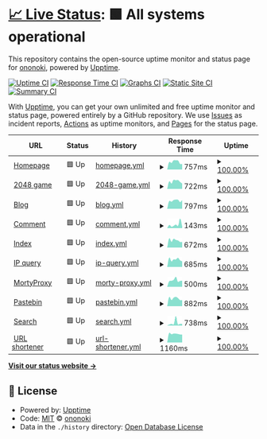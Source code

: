 # [📈 Live Status](https://status.ononoki.org): <!--live status--> **🟩 All systems operational**

This repository contains the open-source uptime monitor and status page for [ononoki](https://ononoki.org/), powered by [Upptime](https://github.com/upptime/upptime).

[![Uptime CI](https://github.com/ononoki1/status/workflows/Uptime%20CI/badge.svg)](https://github.com/ononoki1/status/actions?query=workflow%3A%22Uptime+CI%22)
[![Response Time CI](https://github.com/ononoki1/status/workflows/Response%20Time%20CI/badge.svg)](https://github.com/ononoki1/status/actions?query=workflow%3A%22Response+Time+CI%22)
[![Graphs CI](https://github.com/ononoki1/status/workflows/Graphs%20CI/badge.svg)](https://github.com/ononoki1/status/actions?query=workflow%3A%22Graphs+CI%22)
[![Static Site CI](https://github.com/ononoki1/status/workflows/Static%20Site%20CI/badge.svg)](https://github.com/ononoki1/status/actions?query=workflow%3A%22Static+Site+CI%22)
[![Summary CI](https://github.com/ononoki1/status/workflows/Summary%20CI/badge.svg)](https://github.com/ononoki1/status/actions?query=workflow%3A%22Summary+CI%22)

With [Upptime](https://upptime.js.org), you can get your own unlimited and free uptime monitor and status page, powered entirely by a GitHub repository. We use [Issues](https://github.com/ononoki1/status/issues) as incident reports, [Actions](https://github.com/ononoki1/status/actions) as uptime monitors, and [Pages](https://status.ononoki.org) for the status page.

<!--start: status pages-->
<!-- This summary is generated by Upptime (https://github.com/upptime/upptime) -->
<!-- Do not edit this manually, your changes will be overwritten -->
<!-- prettier-ignore -->
| URL | Status | History | Response Time | Uptime |
| --- | ------ | ------- | ------------- | ------ |
| <img alt="" src="https://icons.duckduckgo.com/ip3/ononoki.org.ico" height="13"> [Homepage](https://ononoki.org) | 🟩 Up | [homepage.yml](https://github.com/ononoki1/status/commits/HEAD/history/homepage.yml) | <details><summary><img alt="Response time graph" src="./graphs/homepage/response-time-week.png" height="20"> 757ms</summary><br><a href="https://status.ononoki.org/history/homepage"><img alt="Response time 581" src="https://img.shields.io/endpoint?url=https%3A%2F%2Fraw.githubusercontent.com%2Fononoki1%2Fstatus%2FHEAD%2Fapi%2Fhomepage%2Fresponse-time.json"></a><br><a href="https://status.ononoki.org/history/homepage"><img alt="24-hour response time 823" src="https://img.shields.io/endpoint?url=https%3A%2F%2Fraw.githubusercontent.com%2Fononoki1%2Fstatus%2FHEAD%2Fapi%2Fhomepage%2Fresponse-time-day.json"></a><br><a href="https://status.ononoki.org/history/homepage"><img alt="7-day response time 757" src="https://img.shields.io/endpoint?url=https%3A%2F%2Fraw.githubusercontent.com%2Fononoki1%2Fstatus%2FHEAD%2Fapi%2Fhomepage%2Fresponse-time-week.json"></a><br><a href="https://status.ononoki.org/history/homepage"><img alt="30-day response time 778" src="https://img.shields.io/endpoint?url=https%3A%2F%2Fraw.githubusercontent.com%2Fononoki1%2Fstatus%2FHEAD%2Fapi%2Fhomepage%2Fresponse-time-month.json"></a><br><a href="https://status.ononoki.org/history/homepage"><img alt="1-year response time 645" src="https://img.shields.io/endpoint?url=https%3A%2F%2Fraw.githubusercontent.com%2Fononoki1%2Fstatus%2FHEAD%2Fapi%2Fhomepage%2Fresponse-time-year.json"></a></details> | <details><summary><a href="https://status.ononoki.org/history/homepage">100.00%</a></summary><a href="https://status.ononoki.org/history/homepage"><img alt="All-time uptime 99.79%" src="https://img.shields.io/endpoint?url=https%3A%2F%2Fraw.githubusercontent.com%2Fononoki1%2Fstatus%2FHEAD%2Fapi%2Fhomepage%2Fuptime.json"></a><br><a href="https://status.ononoki.org/history/homepage"><img alt="24-hour uptime 100.00%" src="https://img.shields.io/endpoint?url=https%3A%2F%2Fraw.githubusercontent.com%2Fononoki1%2Fstatus%2FHEAD%2Fapi%2Fhomepage%2Fuptime-day.json"></a><br><a href="https://status.ononoki.org/history/homepage"><img alt="7-day uptime 100.00%" src="https://img.shields.io/endpoint?url=https%3A%2F%2Fraw.githubusercontent.com%2Fononoki1%2Fstatus%2FHEAD%2Fapi%2Fhomepage%2Fuptime-week.json"></a><br><a href="https://status.ononoki.org/history/homepage"><img alt="30-day uptime 100.00%" src="https://img.shields.io/endpoint?url=https%3A%2F%2Fraw.githubusercontent.com%2Fononoki1%2Fstatus%2FHEAD%2Fapi%2Fhomepage%2Fuptime-month.json"></a><br><a href="https://status.ononoki.org/history/homepage"><img alt="1-year uptime 99.73%" src="https://img.shields.io/endpoint?url=https%3A%2F%2Fraw.githubusercontent.com%2Fononoki1%2Fstatus%2FHEAD%2Fapi%2Fhomepage%2Fuptime-year.json"></a></details>
| <img alt="" src="https://icons.duckduckgo.com/ip3/2048.ononoki.org.ico" height="13"> [2048 game](https://2048.ononoki.org) | 🟩 Up | [2048-game.yml](https://github.com/ononoki1/status/commits/HEAD/history/2048-game.yml) | <details><summary><img alt="Response time graph" src="./graphs/2048-game/response-time-week.png" height="20"> 722ms</summary><br><a href="https://status.ononoki.org/history/2048-game"><img alt="Response time 583" src="https://img.shields.io/endpoint?url=https%3A%2F%2Fraw.githubusercontent.com%2Fononoki1%2Fstatus%2FHEAD%2Fapi%2F2048-game%2Fresponse-time.json"></a><br><a href="https://status.ononoki.org/history/2048-game"><img alt="24-hour response time 681" src="https://img.shields.io/endpoint?url=https%3A%2F%2Fraw.githubusercontent.com%2Fononoki1%2Fstatus%2FHEAD%2Fapi%2F2048-game%2Fresponse-time-day.json"></a><br><a href="https://status.ononoki.org/history/2048-game"><img alt="7-day response time 722" src="https://img.shields.io/endpoint?url=https%3A%2F%2Fraw.githubusercontent.com%2Fononoki1%2Fstatus%2FHEAD%2Fapi%2F2048-game%2Fresponse-time-week.json"></a><br><a href="https://status.ononoki.org/history/2048-game"><img alt="30-day response time 739" src="https://img.shields.io/endpoint?url=https%3A%2F%2Fraw.githubusercontent.com%2Fononoki1%2Fstatus%2FHEAD%2Fapi%2F2048-game%2Fresponse-time-month.json"></a><br><a href="https://status.ononoki.org/history/2048-game"><img alt="1-year response time 638" src="https://img.shields.io/endpoint?url=https%3A%2F%2Fraw.githubusercontent.com%2Fononoki1%2Fstatus%2FHEAD%2Fapi%2F2048-game%2Fresponse-time-year.json"></a></details> | <details><summary><a href="https://status.ononoki.org/history/2048-game">100.00%</a></summary><a href="https://status.ononoki.org/history/2048-game"><img alt="All-time uptime 99.75%" src="https://img.shields.io/endpoint?url=https%3A%2F%2Fraw.githubusercontent.com%2Fononoki1%2Fstatus%2FHEAD%2Fapi%2F2048-game%2Fuptime.json"></a><br><a href="https://status.ononoki.org/history/2048-game"><img alt="24-hour uptime 100.00%" src="https://img.shields.io/endpoint?url=https%3A%2F%2Fraw.githubusercontent.com%2Fononoki1%2Fstatus%2FHEAD%2Fapi%2F2048-game%2Fuptime-day.json"></a><br><a href="https://status.ononoki.org/history/2048-game"><img alt="7-day uptime 100.00%" src="https://img.shields.io/endpoint?url=https%3A%2F%2Fraw.githubusercontent.com%2Fononoki1%2Fstatus%2FHEAD%2Fapi%2F2048-game%2Fuptime-week.json"></a><br><a href="https://status.ononoki.org/history/2048-game"><img alt="30-day uptime 100.00%" src="https://img.shields.io/endpoint?url=https%3A%2F%2Fraw.githubusercontent.com%2Fononoki1%2Fstatus%2FHEAD%2Fapi%2F2048-game%2Fuptime-month.json"></a><br><a href="https://status.ononoki.org/history/2048-game"><img alt="1-year uptime 99.73%" src="https://img.shields.io/endpoint?url=https%3A%2F%2Fraw.githubusercontent.com%2Fononoki1%2Fstatus%2FHEAD%2Fapi%2F2048-game%2Fuptime-year.json"></a></details>
| <img alt="" src="https://icons.duckduckgo.com/ip3/blog.ononoki.org.ico" height="13"> [Blog](https://blog.ononoki.org) | 🟩 Up | [blog.yml](https://github.com/ononoki1/status/commits/HEAD/history/blog.yml) | <details><summary><img alt="Response time graph" src="./graphs/blog/response-time-week.png" height="20"> 797ms</summary><br><a href="https://status.ononoki.org/history/blog"><img alt="Response time 545" src="https://img.shields.io/endpoint?url=https%3A%2F%2Fraw.githubusercontent.com%2Fononoki1%2Fstatus%2FHEAD%2Fapi%2Fblog%2Fresponse-time.json"></a><br><a href="https://status.ononoki.org/history/blog"><img alt="24-hour response time 692" src="https://img.shields.io/endpoint?url=https%3A%2F%2Fraw.githubusercontent.com%2Fononoki1%2Fstatus%2FHEAD%2Fapi%2Fblog%2Fresponse-time-day.json"></a><br><a href="https://status.ononoki.org/history/blog"><img alt="7-day response time 797" src="https://img.shields.io/endpoint?url=https%3A%2F%2Fraw.githubusercontent.com%2Fononoki1%2Fstatus%2FHEAD%2Fapi%2Fblog%2Fresponse-time-week.json"></a><br><a href="https://status.ononoki.org/history/blog"><img alt="30-day response time 766" src="https://img.shields.io/endpoint?url=https%3A%2F%2Fraw.githubusercontent.com%2Fononoki1%2Fstatus%2FHEAD%2Fapi%2Fblog%2Fresponse-time-month.json"></a><br><a href="https://status.ononoki.org/history/blog"><img alt="1-year response time 597" src="https://img.shields.io/endpoint?url=https%3A%2F%2Fraw.githubusercontent.com%2Fononoki1%2Fstatus%2FHEAD%2Fapi%2Fblog%2Fresponse-time-year.json"></a></details> | <details><summary><a href="https://status.ononoki.org/history/blog">100.00%</a></summary><a href="https://status.ononoki.org/history/blog"><img alt="All-time uptime 99.79%" src="https://img.shields.io/endpoint?url=https%3A%2F%2Fraw.githubusercontent.com%2Fononoki1%2Fstatus%2FHEAD%2Fapi%2Fblog%2Fuptime.json"></a><br><a href="https://status.ononoki.org/history/blog"><img alt="24-hour uptime 100.00%" src="https://img.shields.io/endpoint?url=https%3A%2F%2Fraw.githubusercontent.com%2Fononoki1%2Fstatus%2FHEAD%2Fapi%2Fblog%2Fuptime-day.json"></a><br><a href="https://status.ononoki.org/history/blog"><img alt="7-day uptime 100.00%" src="https://img.shields.io/endpoint?url=https%3A%2F%2Fraw.githubusercontent.com%2Fononoki1%2Fstatus%2FHEAD%2Fapi%2Fblog%2Fuptime-week.json"></a><br><a href="https://status.ononoki.org/history/blog"><img alt="30-day uptime 100.00%" src="https://img.shields.io/endpoint?url=https%3A%2F%2Fraw.githubusercontent.com%2Fononoki1%2Fstatus%2FHEAD%2Fapi%2Fblog%2Fuptime-month.json"></a><br><a href="https://status.ononoki.org/history/blog"><img alt="1-year uptime 99.73%" src="https://img.shields.io/endpoint?url=https%3A%2F%2Fraw.githubusercontent.com%2Fononoki1%2Fstatus%2FHEAD%2Fapi%2Fblog%2Fuptime-year.json"></a></details>
| <img alt="" src="https://icons.duckduckgo.com/ip3/comment.ononoki.org.ico" height="13"> [Comment](https://comment.ononoki.org) | 🟩 Up | [comment.yml](https://github.com/ononoki1/status/commits/HEAD/history/comment.yml) | <details><summary><img alt="Response time graph" src="./graphs/comment/response-time-week.png" height="20"> 143ms</summary><br><a href="https://status.ononoki.org/history/comment"><img alt="Response time 1026" src="https://img.shields.io/endpoint?url=https%3A%2F%2Fraw.githubusercontent.com%2Fononoki1%2Fstatus%2FHEAD%2Fapi%2Fcomment%2Fresponse-time.json"></a><br><a href="https://status.ononoki.org/history/comment"><img alt="24-hour response time 121" src="https://img.shields.io/endpoint?url=https%3A%2F%2Fraw.githubusercontent.com%2Fononoki1%2Fstatus%2FHEAD%2Fapi%2Fcomment%2Fresponse-time-day.json"></a><br><a href="https://status.ononoki.org/history/comment"><img alt="7-day response time 143" src="https://img.shields.io/endpoint?url=https%3A%2F%2Fraw.githubusercontent.com%2Fononoki1%2Fstatus%2FHEAD%2Fapi%2Fcomment%2Fresponse-time-week.json"></a><br><a href="https://status.ononoki.org/history/comment"><img alt="30-day response time 131" src="https://img.shields.io/endpoint?url=https%3A%2F%2Fraw.githubusercontent.com%2Fononoki1%2Fstatus%2FHEAD%2Fapi%2Fcomment%2Fresponse-time-month.json"></a><br><a href="https://status.ononoki.org/history/comment"><img alt="1-year response time 213" src="https://img.shields.io/endpoint?url=https%3A%2F%2Fraw.githubusercontent.com%2Fononoki1%2Fstatus%2FHEAD%2Fapi%2Fcomment%2Fresponse-time-year.json"></a></details> | <details><summary><a href="https://status.ononoki.org/history/comment">100.00%</a></summary><a href="https://status.ononoki.org/history/comment"><img alt="All-time uptime 99.95%" src="https://img.shields.io/endpoint?url=https%3A%2F%2Fraw.githubusercontent.com%2Fononoki1%2Fstatus%2FHEAD%2Fapi%2Fcomment%2Fuptime.json"></a><br><a href="https://status.ononoki.org/history/comment"><img alt="24-hour uptime 100.00%" src="https://img.shields.io/endpoint?url=https%3A%2F%2Fraw.githubusercontent.com%2Fononoki1%2Fstatus%2FHEAD%2Fapi%2Fcomment%2Fuptime-day.json"></a><br><a href="https://status.ononoki.org/history/comment"><img alt="7-day uptime 100.00%" src="https://img.shields.io/endpoint?url=https%3A%2F%2Fraw.githubusercontent.com%2Fononoki1%2Fstatus%2FHEAD%2Fapi%2Fcomment%2Fuptime-week.json"></a><br><a href="https://status.ononoki.org/history/comment"><img alt="30-day uptime 100.00%" src="https://img.shields.io/endpoint?url=https%3A%2F%2Fraw.githubusercontent.com%2Fononoki1%2Fstatus%2FHEAD%2Fapi%2Fcomment%2Fuptime-month.json"></a><br><a href="https://status.ononoki.org/history/comment"><img alt="1-year uptime 100.00%" src="https://img.shields.io/endpoint?url=https%3A%2F%2Fraw.githubusercontent.com%2Fononoki1%2Fstatus%2FHEAD%2Fapi%2Fcomment%2Fuptime-year.json"></a></details>
| <img alt="" src="https://icons.duckduckgo.com/ip3/index.ononoki.org.ico" height="13"> [Index](https://index.ononoki.org) | 🟩 Up | [index.yml](https://github.com/ononoki1/status/commits/HEAD/history/index.yml) | <details><summary><img alt="Response time graph" src="./graphs/index/response-time-week.png" height="20"> 672ms</summary><br><a href="https://status.ononoki.org/history/index"><img alt="Response time 518" src="https://img.shields.io/endpoint?url=https%3A%2F%2Fraw.githubusercontent.com%2Fononoki1%2Fstatus%2FHEAD%2Fapi%2Findex%2Fresponse-time.json"></a><br><a href="https://status.ononoki.org/history/index"><img alt="24-hour response time 711" src="https://img.shields.io/endpoint?url=https%3A%2F%2Fraw.githubusercontent.com%2Fononoki1%2Fstatus%2FHEAD%2Fapi%2Findex%2Fresponse-time-day.json"></a><br><a href="https://status.ononoki.org/history/index"><img alt="7-day response time 672" src="https://img.shields.io/endpoint?url=https%3A%2F%2Fraw.githubusercontent.com%2Fononoki1%2Fstatus%2FHEAD%2Fapi%2Findex%2Fresponse-time-week.json"></a><br><a href="https://status.ononoki.org/history/index"><img alt="30-day response time 744" src="https://img.shields.io/endpoint?url=https%3A%2F%2Fraw.githubusercontent.com%2Fononoki1%2Fstatus%2FHEAD%2Fapi%2Findex%2Fresponse-time-month.json"></a><br><a href="https://status.ononoki.org/history/index"><img alt="1-year response time 569" src="https://img.shields.io/endpoint?url=https%3A%2F%2Fraw.githubusercontent.com%2Fononoki1%2Fstatus%2FHEAD%2Fapi%2Findex%2Fresponse-time-year.json"></a></details> | <details><summary><a href="https://status.ononoki.org/history/index">100.00%</a></summary><a href="https://status.ononoki.org/history/index"><img alt="All-time uptime 99.78%" src="https://img.shields.io/endpoint?url=https%3A%2F%2Fraw.githubusercontent.com%2Fononoki1%2Fstatus%2FHEAD%2Fapi%2Findex%2Fuptime.json"></a><br><a href="https://status.ononoki.org/history/index"><img alt="24-hour uptime 100.00%" src="https://img.shields.io/endpoint?url=https%3A%2F%2Fraw.githubusercontent.com%2Fononoki1%2Fstatus%2FHEAD%2Fapi%2Findex%2Fuptime-day.json"></a><br><a href="https://status.ononoki.org/history/index"><img alt="7-day uptime 100.00%" src="https://img.shields.io/endpoint?url=https%3A%2F%2Fraw.githubusercontent.com%2Fononoki1%2Fstatus%2FHEAD%2Fapi%2Findex%2Fuptime-week.json"></a><br><a href="https://status.ononoki.org/history/index"><img alt="30-day uptime 100.00%" src="https://img.shields.io/endpoint?url=https%3A%2F%2Fraw.githubusercontent.com%2Fononoki1%2Fstatus%2FHEAD%2Fapi%2Findex%2Fuptime-month.json"></a><br><a href="https://status.ononoki.org/history/index"><img alt="1-year uptime 99.73%" src="https://img.shields.io/endpoint?url=https%3A%2F%2Fraw.githubusercontent.com%2Fononoki1%2Fstatus%2FHEAD%2Fapi%2Findex%2Fuptime-year.json"></a></details>
| <img alt="" src="https://icons.duckduckgo.com/ip3/ip.ononoki.org.ico" height="13"> [IP query](https://ip.ononoki.org) | 🟩 Up | [ip-query.yml](https://github.com/ononoki1/status/commits/HEAD/history/ip-query.yml) | <details><summary><img alt="Response time graph" src="./graphs/ip-query/response-time-week.png" height="20"> 685ms</summary><br><a href="https://status.ononoki.org/history/ip-query"><img alt="Response time 505" src="https://img.shields.io/endpoint?url=https%3A%2F%2Fraw.githubusercontent.com%2Fononoki1%2Fstatus%2FHEAD%2Fapi%2Fip-query%2Fresponse-time.json"></a><br><a href="https://status.ononoki.org/history/ip-query"><img alt="24-hour response time 667" src="https://img.shields.io/endpoint?url=https%3A%2F%2Fraw.githubusercontent.com%2Fononoki1%2Fstatus%2FHEAD%2Fapi%2Fip-query%2Fresponse-time-day.json"></a><br><a href="https://status.ononoki.org/history/ip-query"><img alt="7-day response time 685" src="https://img.shields.io/endpoint?url=https%3A%2F%2Fraw.githubusercontent.com%2Fononoki1%2Fstatus%2FHEAD%2Fapi%2Fip-query%2Fresponse-time-week.json"></a><br><a href="https://status.ononoki.org/history/ip-query"><img alt="30-day response time 729" src="https://img.shields.io/endpoint?url=https%3A%2F%2Fraw.githubusercontent.com%2Fononoki1%2Fstatus%2FHEAD%2Fapi%2Fip-query%2Fresponse-time-month.json"></a><br><a href="https://status.ononoki.org/history/ip-query"><img alt="1-year response time 560" src="https://img.shields.io/endpoint?url=https%3A%2F%2Fraw.githubusercontent.com%2Fononoki1%2Fstatus%2FHEAD%2Fapi%2Fip-query%2Fresponse-time-year.json"></a></details> | <details><summary><a href="https://status.ononoki.org/history/ip-query">100.00%</a></summary><a href="https://status.ononoki.org/history/ip-query"><img alt="All-time uptime 99.77%" src="https://img.shields.io/endpoint?url=https%3A%2F%2Fraw.githubusercontent.com%2Fononoki1%2Fstatus%2FHEAD%2Fapi%2Fip-query%2Fuptime.json"></a><br><a href="https://status.ononoki.org/history/ip-query"><img alt="24-hour uptime 100.00%" src="https://img.shields.io/endpoint?url=https%3A%2F%2Fraw.githubusercontent.com%2Fononoki1%2Fstatus%2FHEAD%2Fapi%2Fip-query%2Fuptime-day.json"></a><br><a href="https://status.ononoki.org/history/ip-query"><img alt="7-day uptime 100.00%" src="https://img.shields.io/endpoint?url=https%3A%2F%2Fraw.githubusercontent.com%2Fononoki1%2Fstatus%2FHEAD%2Fapi%2Fip-query%2Fuptime-week.json"></a><br><a href="https://status.ononoki.org/history/ip-query"><img alt="30-day uptime 100.00%" src="https://img.shields.io/endpoint?url=https%3A%2F%2Fraw.githubusercontent.com%2Fononoki1%2Fstatus%2FHEAD%2Fapi%2Fip-query%2Fuptime-month.json"></a><br><a href="https://status.ononoki.org/history/ip-query"><img alt="1-year uptime 99.73%" src="https://img.shields.io/endpoint?url=https%3A%2F%2Fraw.githubusercontent.com%2Fononoki1%2Fstatus%2FHEAD%2Fapi%2Fip-query%2Fuptime-year.json"></a></details>
| <img alt="" src="https://icons.duckduckgo.com/ip3/morty.ononoki.org.ico" height="13"> [MortyProxy](https://morty.ononoki.org) | 🟩 Up | [morty-proxy.yml](https://github.com/ononoki1/status/commits/HEAD/history/morty-proxy.yml) | <details><summary><img alt="Response time graph" src="./graphs/morty-proxy/response-time-week.png" height="20"> 500ms</summary><br><a href="https://status.ononoki.org/history/morty-proxy"><img alt="Response time 491" src="https://img.shields.io/endpoint?url=https%3A%2F%2Fraw.githubusercontent.com%2Fononoki1%2Fstatus%2FHEAD%2Fapi%2Fmorty-proxy%2Fresponse-time.json"></a><br><a href="https://status.ononoki.org/history/morty-proxy"><img alt="24-hour response time 341" src="https://img.shields.io/endpoint?url=https%3A%2F%2Fraw.githubusercontent.com%2Fononoki1%2Fstatus%2FHEAD%2Fapi%2Fmorty-proxy%2Fresponse-time-day.json"></a><br><a href="https://status.ononoki.org/history/morty-proxy"><img alt="7-day response time 500" src="https://img.shields.io/endpoint?url=https%3A%2F%2Fraw.githubusercontent.com%2Fononoki1%2Fstatus%2FHEAD%2Fapi%2Fmorty-proxy%2Fresponse-time-week.json"></a><br><a href="https://status.ononoki.org/history/morty-proxy"><img alt="30-day response time 438" src="https://img.shields.io/endpoint?url=https%3A%2F%2Fraw.githubusercontent.com%2Fononoki1%2Fstatus%2FHEAD%2Fapi%2Fmorty-proxy%2Fresponse-time-month.json"></a><br><a href="https://status.ononoki.org/history/morty-proxy"><img alt="1-year response time 474" src="https://img.shields.io/endpoint?url=https%3A%2F%2Fraw.githubusercontent.com%2Fononoki1%2Fstatus%2FHEAD%2Fapi%2Fmorty-proxy%2Fresponse-time-year.json"></a></details> | <details><summary><a href="https://status.ononoki.org/history/morty-proxy">100.00%</a></summary><a href="https://status.ononoki.org/history/morty-proxy"><img alt="All-time uptime 99.93%" src="https://img.shields.io/endpoint?url=https%3A%2F%2Fraw.githubusercontent.com%2Fononoki1%2Fstatus%2FHEAD%2Fapi%2Fmorty-proxy%2Fuptime.json"></a><br><a href="https://status.ononoki.org/history/morty-proxy"><img alt="24-hour uptime 100.00%" src="https://img.shields.io/endpoint?url=https%3A%2F%2Fraw.githubusercontent.com%2Fononoki1%2Fstatus%2FHEAD%2Fapi%2Fmorty-proxy%2Fuptime-day.json"></a><br><a href="https://status.ononoki.org/history/morty-proxy"><img alt="7-day uptime 100.00%" src="https://img.shields.io/endpoint?url=https%3A%2F%2Fraw.githubusercontent.com%2Fononoki1%2Fstatus%2FHEAD%2Fapi%2Fmorty-proxy%2Fuptime-week.json"></a><br><a href="https://status.ononoki.org/history/morty-proxy"><img alt="30-day uptime 100.00%" src="https://img.shields.io/endpoint?url=https%3A%2F%2Fraw.githubusercontent.com%2Fononoki1%2Fstatus%2FHEAD%2Fapi%2Fmorty-proxy%2Fuptime-month.json"></a><br><a href="https://status.ononoki.org/history/morty-proxy"><img alt="1-year uptime 99.98%" src="https://img.shields.io/endpoint?url=https%3A%2F%2Fraw.githubusercontent.com%2Fononoki1%2Fstatus%2FHEAD%2Fapi%2Fmorty-proxy%2Fuptime-year.json"></a></details>
| <img alt="" src="https://icons.duckduckgo.com/ip3/paste.ononoki.org.ico" height="13"> [Pastebin](https://paste.ononoki.org) | 🟩 Up | [pastebin.yml](https://github.com/ononoki1/status/commits/HEAD/history/pastebin.yml) | <details><summary><img alt="Response time graph" src="./graphs/pastebin/response-time-week.png" height="20"> 882ms</summary><br><a href="https://status.ononoki.org/history/pastebin"><img alt="Response time 606" src="https://img.shields.io/endpoint?url=https%3A%2F%2Fraw.githubusercontent.com%2Fononoki1%2Fstatus%2FHEAD%2Fapi%2Fpastebin%2Fresponse-time.json"></a><br><a href="https://status.ononoki.org/history/pastebin"><img alt="24-hour response time 924" src="https://img.shields.io/endpoint?url=https%3A%2F%2Fraw.githubusercontent.com%2Fononoki1%2Fstatus%2FHEAD%2Fapi%2Fpastebin%2Fresponse-time-day.json"></a><br><a href="https://status.ononoki.org/history/pastebin"><img alt="7-day response time 882" src="https://img.shields.io/endpoint?url=https%3A%2F%2Fraw.githubusercontent.com%2Fononoki1%2Fstatus%2FHEAD%2Fapi%2Fpastebin%2Fresponse-time-week.json"></a><br><a href="https://status.ononoki.org/history/pastebin"><img alt="30-day response time 918" src="https://img.shields.io/endpoint?url=https%3A%2F%2Fraw.githubusercontent.com%2Fononoki1%2Fstatus%2FHEAD%2Fapi%2Fpastebin%2Fresponse-time-month.json"></a><br><a href="https://status.ononoki.org/history/pastebin"><img alt="1-year response time 672" src="https://img.shields.io/endpoint?url=https%3A%2F%2Fraw.githubusercontent.com%2Fononoki1%2Fstatus%2FHEAD%2Fapi%2Fpastebin%2Fresponse-time-year.json"></a></details> | <details><summary><a href="https://status.ononoki.org/history/pastebin">100.00%</a></summary><a href="https://status.ononoki.org/history/pastebin"><img alt="All-time uptime 99.76%" src="https://img.shields.io/endpoint?url=https%3A%2F%2Fraw.githubusercontent.com%2Fononoki1%2Fstatus%2FHEAD%2Fapi%2Fpastebin%2Fuptime.json"></a><br><a href="https://status.ononoki.org/history/pastebin"><img alt="24-hour uptime 100.00%" src="https://img.shields.io/endpoint?url=https%3A%2F%2Fraw.githubusercontent.com%2Fononoki1%2Fstatus%2FHEAD%2Fapi%2Fpastebin%2Fuptime-day.json"></a><br><a href="https://status.ononoki.org/history/pastebin"><img alt="7-day uptime 100.00%" src="https://img.shields.io/endpoint?url=https%3A%2F%2Fraw.githubusercontent.com%2Fononoki1%2Fstatus%2FHEAD%2Fapi%2Fpastebin%2Fuptime-week.json"></a><br><a href="https://status.ononoki.org/history/pastebin"><img alt="30-day uptime 100.00%" src="https://img.shields.io/endpoint?url=https%3A%2F%2Fraw.githubusercontent.com%2Fononoki1%2Fstatus%2FHEAD%2Fapi%2Fpastebin%2Fuptime-month.json"></a><br><a href="https://status.ononoki.org/history/pastebin"><img alt="1-year uptime 99.73%" src="https://img.shields.io/endpoint?url=https%3A%2F%2Fraw.githubusercontent.com%2Fononoki1%2Fstatus%2FHEAD%2Fapi%2Fpastebin%2Fuptime-year.json"></a></details>
| <img alt="" src="https://icons.duckduckgo.com/ip3/search.ononoki.org.ico" height="13"> [Search](https://search.ononoki.org) | 🟩 Up | [search.yml](https://github.com/ononoki1/status/commits/HEAD/history/search.yml) | <details><summary><img alt="Response time graph" src="./graphs/search/response-time-week.png" height="20"> 738ms</summary><br><a href="https://status.ononoki.org/history/search"><img alt="Response time 453" src="https://img.shields.io/endpoint?url=https%3A%2F%2Fraw.githubusercontent.com%2Fononoki1%2Fstatus%2FHEAD%2Fapi%2Fsearch%2Fresponse-time.json"></a><br><a href="https://status.ononoki.org/history/search"><img alt="24-hour response time 332" src="https://img.shields.io/endpoint?url=https%3A%2F%2Fraw.githubusercontent.com%2Fononoki1%2Fstatus%2FHEAD%2Fapi%2Fsearch%2Fresponse-time-day.json"></a><br><a href="https://status.ononoki.org/history/search"><img alt="7-day response time 738" src="https://img.shields.io/endpoint?url=https%3A%2F%2Fraw.githubusercontent.com%2Fononoki1%2Fstatus%2FHEAD%2Fapi%2Fsearch%2Fresponse-time-week.json"></a><br><a href="https://status.ononoki.org/history/search"><img alt="30-day response time 453" src="https://img.shields.io/endpoint?url=https%3A%2F%2Fraw.githubusercontent.com%2Fononoki1%2Fstatus%2FHEAD%2Fapi%2Fsearch%2Fresponse-time-month.json"></a><br><a href="https://status.ononoki.org/history/search"><img alt="1-year response time 470" src="https://img.shields.io/endpoint?url=https%3A%2F%2Fraw.githubusercontent.com%2Fononoki1%2Fstatus%2FHEAD%2Fapi%2Fsearch%2Fresponse-time-year.json"></a></details> | <details><summary><a href="https://status.ononoki.org/history/search">100.00%</a></summary><a href="https://status.ononoki.org/history/search"><img alt="All-time uptime 99.93%" src="https://img.shields.io/endpoint?url=https%3A%2F%2Fraw.githubusercontent.com%2Fononoki1%2Fstatus%2FHEAD%2Fapi%2Fsearch%2Fuptime.json"></a><br><a href="https://status.ononoki.org/history/search"><img alt="24-hour uptime 100.00%" src="https://img.shields.io/endpoint?url=https%3A%2F%2Fraw.githubusercontent.com%2Fononoki1%2Fstatus%2FHEAD%2Fapi%2Fsearch%2Fuptime-day.json"></a><br><a href="https://status.ononoki.org/history/search"><img alt="7-day uptime 100.00%" src="https://img.shields.io/endpoint?url=https%3A%2F%2Fraw.githubusercontent.com%2Fononoki1%2Fstatus%2FHEAD%2Fapi%2Fsearch%2Fuptime-week.json"></a><br><a href="https://status.ononoki.org/history/search"><img alt="30-day uptime 100.00%" src="https://img.shields.io/endpoint?url=https%3A%2F%2Fraw.githubusercontent.com%2Fononoki1%2Fstatus%2FHEAD%2Fapi%2Fsearch%2Fuptime-month.json"></a><br><a href="https://status.ononoki.org/history/search"><img alt="1-year uptime 99.96%" src="https://img.shields.io/endpoint?url=https%3A%2F%2Fraw.githubusercontent.com%2Fononoki1%2Fstatus%2FHEAD%2Fapi%2Fsearch%2Fuptime-year.json"></a></details>
| <img alt="" src="https://icons.duckduckgo.com/ip3/uurl.cf.ico" height="13"> [URL shortener](https://uurl.cf) | 🟩 Up | [url-shortener.yml](https://github.com/ononoki1/status/commits/HEAD/history/url-shortener.yml) | <details><summary><img alt="Response time graph" src="./graphs/url-shortener/response-time-week.png" height="20"> 1160ms</summary><br><a href="https://status.ononoki.org/history/url-shortener"><img alt="Response time 1049" src="https://img.shields.io/endpoint?url=https%3A%2F%2Fraw.githubusercontent.com%2Fononoki1%2Fstatus%2FHEAD%2Fapi%2Furl-shortener%2Fresponse-time.json"></a><br><a href="https://status.ononoki.org/history/url-shortener"><img alt="24-hour response time 1126" src="https://img.shields.io/endpoint?url=https%3A%2F%2Fraw.githubusercontent.com%2Fononoki1%2Fstatus%2FHEAD%2Fapi%2Furl-shortener%2Fresponse-time-day.json"></a><br><a href="https://status.ononoki.org/history/url-shortener"><img alt="7-day response time 1160" src="https://img.shields.io/endpoint?url=https%3A%2F%2Fraw.githubusercontent.com%2Fononoki1%2Fstatus%2FHEAD%2Fapi%2Furl-shortener%2Fresponse-time-week.json"></a><br><a href="https://status.ononoki.org/history/url-shortener"><img alt="30-day response time 1300" src="https://img.shields.io/endpoint?url=https%3A%2F%2Fraw.githubusercontent.com%2Fononoki1%2Fstatus%2FHEAD%2Fapi%2Furl-shortener%2Fresponse-time-month.json"></a><br><a href="https://status.ononoki.org/history/url-shortener"><img alt="1-year response time 1175" src="https://img.shields.io/endpoint?url=https%3A%2F%2Fraw.githubusercontent.com%2Fononoki1%2Fstatus%2FHEAD%2Fapi%2Furl-shortener%2Fresponse-time-year.json"></a></details> | <details><summary><a href="https://status.ononoki.org/history/url-shortener">100.00%</a></summary><a href="https://status.ononoki.org/history/url-shortener"><img alt="All-time uptime 98.54%" src="https://img.shields.io/endpoint?url=https%3A%2F%2Fraw.githubusercontent.com%2Fononoki1%2Fstatus%2FHEAD%2Fapi%2Furl-shortener%2Fuptime.json"></a><br><a href="https://status.ononoki.org/history/url-shortener"><img alt="24-hour uptime 100.00%" src="https://img.shields.io/endpoint?url=https%3A%2F%2Fraw.githubusercontent.com%2Fononoki1%2Fstatus%2FHEAD%2Fapi%2Furl-shortener%2Fuptime-day.json"></a><br><a href="https://status.ononoki.org/history/url-shortener"><img alt="7-day uptime 100.00%" src="https://img.shields.io/endpoint?url=https%3A%2F%2Fraw.githubusercontent.com%2Fononoki1%2Fstatus%2FHEAD%2Fapi%2Furl-shortener%2Fuptime-week.json"></a><br><a href="https://status.ononoki.org/history/url-shortener"><img alt="30-day uptime 100.00%" src="https://img.shields.io/endpoint?url=https%3A%2F%2Fraw.githubusercontent.com%2Fononoki1%2Fstatus%2FHEAD%2Fapi%2Furl-shortener%2Fuptime-month.json"></a><br><a href="https://status.ononoki.org/history/url-shortener"><img alt="1-year uptime 98.92%" src="https://img.shields.io/endpoint?url=https%3A%2F%2Fraw.githubusercontent.com%2Fononoki1%2Fstatus%2FHEAD%2Fapi%2Furl-shortener%2Fuptime-year.json"></a></details>

<!--end: status pages-->

[**Visit our status website →**](https://status.ononoki.org)

## 📄 License

- Powered by: [Upptime](https://github.com/upptime/upptime)
- Code: [MIT](./LICENSE) © [ononoki](https://ononoki.org/)
- Data in the `./history` directory: [Open Database License](https://opendatacommons.org/licenses/odbl/1-0/)

